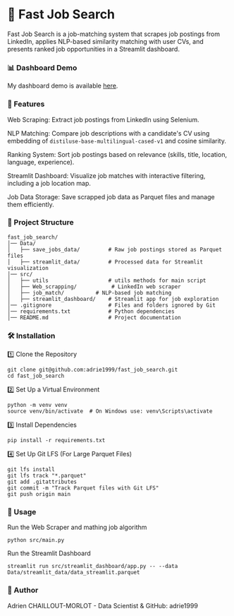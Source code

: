 # 📌 Fast Job Search

Fast Job Search is a job-matching system that scrapes job postings from LinkedIn, applies NLP-based similarity matching with user CVs, and presents ranked job opportunities in a Streamlit dashboard.

### 📊 Dashboard Demo  

My dashboard demo is available [here](https://adrie1999-fast-job-search-srcstreamlit-dashboardapp-x6lxah.streamlit.app/).  

### 🚀 Features

Web Scraping: Extract job postings from LinkedIn using Selenium.

NLP Matching: Compare job descriptions with a candidate's CV using embedding of `distiluse-base-multilingual-cased-v1` and cosine similarity.

Ranking System: Sort job postings based on relevance (skills, title, location, language, experience).

Streamlit Dashboard: Visualize job matches with interactive filtering, including a job location map.

Job Data Storage: Save scrapped job data as Parquet files and manage them efficiently.

### 💂️ Project Structure
```
fast_job_search/
│️── Data/
│️   ├── save_jobs_data/         # Raw job postings stored as Parquet files
│️   ├── streamlit_data/         # Processed data for Streamlit visualization
│️── src/
│️   ├── utils                   # utils methods for main script
│️   ├── Web_scrapping/           # LinkedIn web scraper
│️   ├── job_match/          # NLP-based job matching
│️   ├── streamlit_dashboard/    # Streamlit app for job exploration
│️── .gitignore                  # Files and folders ignored by Git
│️── requirements.txt            # Python dependencies
│️── README.md                   # Project documentation
```
### 🛠️ Installation

1️⃣ Clone the Repository

```
git clone git@github.com:adrie1999/fast_job_search.git
cd fast_job_search
```

2️⃣ Set Up a Virtual Environment

```
python -m venv venv
source venv/bin/activate  # On Windows use: venv\Scripts\activate
```

3️⃣ Install Dependencies

```
pip install -r requirements.txt
```

4️⃣ Set Up Git LFS (For Large Parquet Files)

```
git lfs install
git lfs track "*.parquet"
git add .gitattributes
git commit -m "Track Parquet files with Git LFS"
git push origin main
```

### 🚀 Usage

Run the Web Scraper and mathing job algorithm

```
python src/main.py
```


Run the Streamlit Dashboard

```
streamlit run src/streamlit_dashboard/app.py -- --data Data/streamlit_data/data_streamlit.parquet
```


### 👤 Author

Adrien CHAILLOUT-MORLOT - Data Scientist & GitHub: adrie1999
